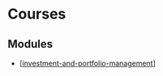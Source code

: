 Courses
===

Modules
---

- [[investment-and-portfolio-management]]

[//begin]: # "Autogenerated link references for markdown compatibility"
[investment-and-portfolio-management]: investment-and-portfolio-management/investment-and-portfolio-management.md "Investment and Portfolio Management"
[//end]: # "Autogenerated link references"
